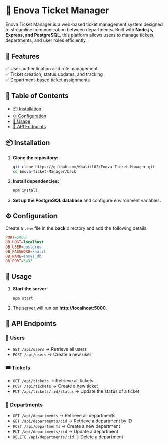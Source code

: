 # 🚀 Enova Ticket Manager  

Enova Ticket Manager is a web-based ticket management system designed to streamline communication between departments. Built with **Node.js, Express, and PostgreSQL**, this platform allows users to manage tickets, departments, and user roles efficiently.  

## 📌 Features  
✅ User authentication and role management  
✅ Ticket creation, status updates, and tracking  
✅ Department-based ticket assignments  

## 📂 Table of Contents  
- [📦 Installation](#-installation)  
- [⚙️ Configuration](#-configuration)  
- [🚀 Usage](#-usage)  
- [📡 API Endpoints](#-api-endpoints)  

## 📦 Installation  

1. **Clone the repository:**  
   ```sh
   git clone https://github.com/Khaliil02/Enova-Ticket-Manager.git
   cd Enova-Ticket-Manager/back
   ```
2. **Install dependencies:**  
   ```sh
   npm install
   ```
3. **Set up the PostgreSQL database** and configure environment variables.  

## ⚙️ Configuration  

Create a `.env` file in the **back** directory and add the following details:  

```ini
PORT=5000
DB_HOST=localhost
DB_USER=postgres
DB_PASSWORD=khalil
DB_NAME=enova_db
DB_PORT=5432
```

## 🚀 Usage  

1. **Start the server:**  
   ```sh
   npm start
   ```
2. The server will run on **http://localhost:5000**.  

## 📡 API Endpoints  

### 👤 Users  
- `GET /api/users` → Retrieve all users  
- `POST /api/users` → Create a new user  

### 🎟️ Tickets  
- `GET /api/tickets` → Retrieve all tickets  
- `POST /api/tickets` → Create a new ticket  
- `PUT /api/tickets/:id/status` → Update the status of a ticket  

### 🏢 Departments  
- `GET /api/departments` → Retrieve all departments  
- `GET /api/departments/:id` → Retrieve a department by ID  
- `POST /api/departments` → Create a new department  
- `PUT /api/departments/:id` → Update a department  
- `DELETE /api/departments/:id` → Delete a department  

